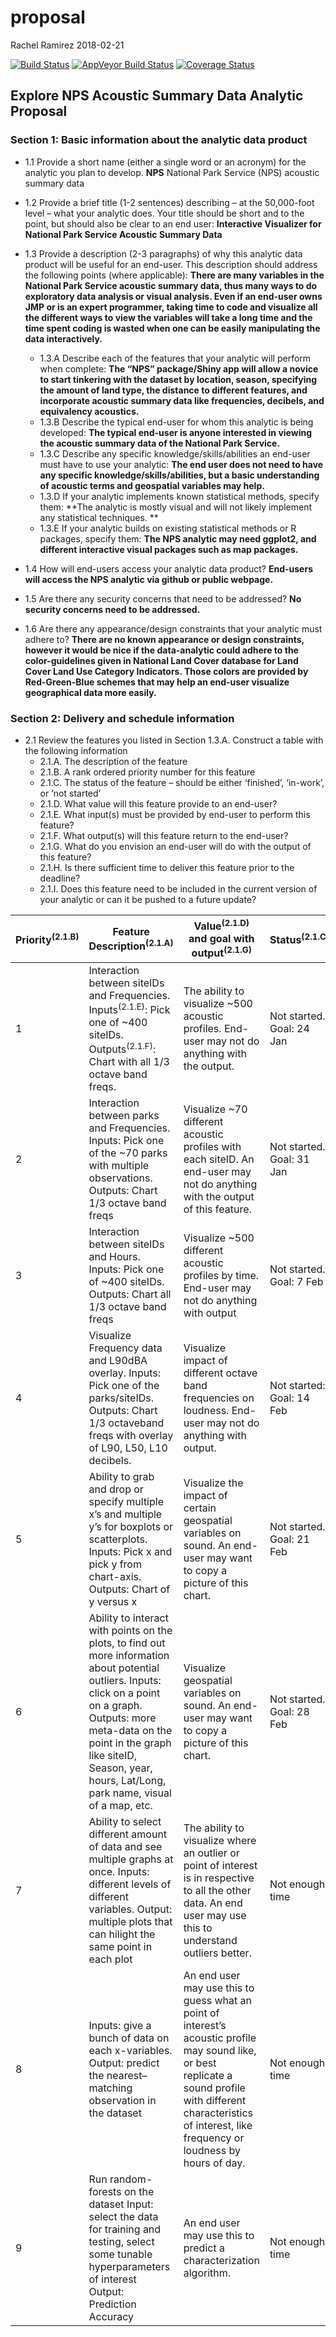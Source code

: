proposal
================
Rachel Ramirez
2018-02-21

<!-- dont edit the MarkDown file, edit the RMarkdown file anad then knit -->
[![Build Status](https://travis-ci.org/rachelramirez/NPS.svg?branch=master)](https://travis-ci.org/rachelramirez/NPS) [![AppVeyor Build Status](https://ci.appveyor.com/api/projects/status/github/rachelramirez/NPS?branch=master&svg=true)](https://ci.appveyor.com/project/rachelramirez/NPS) <!-- [![CRAN_Status_Badge](http://www.r-pkg.org/badges/version/NPS)](http://cran.r-project.org/package=NPS) --> [![Coverage Status](https://codecov.io/gh/rachelramirez/NPS/branch/master/graph/badge.svg)](https://codecov.io/gh/rachelramirez/NPS?branch=master)

Explore NPS Acoustic Summary Data Analytic Proposal
---------------------------------------------------

### Section 1: Basic information about the analytic data product

-   1.1 Provide a short name (either a single word or an acronym) for the analytic you plan to develop. **NPS** National Park Service (NPS) acoustic summary data

-   1.2 Provide a brief title (1-2 sentences) describing – at the 50,000-foot level – what your analytic does. Your title should be short and to the point, but should also be clear to an end user: **Interactive Visualizer for National Park Service Acoustic Summary Data**

-   1.3 Provide a description (2-3 paragraphs) of why this analytic data product will be useful for an end-user. This description should address the following points (where applicable): **There are many variables in the National Park Service acoustic summary data, thus many ways to do exploratory data analysis or visual analysis. Even if an end-user owns JMP or is an expert programmer, taking time to code and visualize all the different ways to view the variables will take a long time and the time spent coding is wasted when one can be easily manipulating the data interactively.**
    -   1.3.A Describe each of the features that your analytic will perform when complete: **The “NPS” package/Shiny app will allow a novice to start tinkering with the dataset by location, season, specifying the amount of land type, the distance to different features, and incorporate acoustic summary data like frequencies, decibels, and equivalency acoustics.**
    -   1.3.B Describe the typical end-user for whom this analytic is being developed: **The typical end-user is anyone interested in viewing the acoustic summary data of the National Park Service.**
    -   1.3.C Describe any specific knowledge/skills/abilities an end-user must have to use your analytic: **The end user does not need to have any specific knowledge/skills/abilities, but a basic understanding of acoustic terms and geospatial variables may help.**
    -   1.3.D If your analytic implements known statistical methods, specify them: **The analytic is mostly visual and will not likely implement any statistical techniques. **
    -   1.3.E If your analytic builds on existing statistical methods or R packages, specify them: **The NPS analytic may need ggplot2, and different interactive visual packages such as map packages.**
-   1.4 How will end-users access your analytic data product? **End-users will access the NPS analytic via github or public webpage.**

-   1.5 Are there any security concerns that need to be addressed? **No security concerns need to be addressed.**

-   1.6 Are there any appearance/design constraints that your analytic must adhere to? **There are no known appearance or design constraints, however it would be nice if the data-analytic could adhere to the color-guidelines given in National Land Cover database for Land Cover Land Use Category Indicators. Those colors are provided by Red-Green-Blue schemes that may help an end-user visualize geographical data more easily.**

### Section 2: Delivery and schedule information

-   2.1 Review the features you listed in Section 1.3.A. Construct a table with the following information
    -   2.1.A. The description of the feature
    -   2.1.B. A rank ordered priority number for this feature
    -   2.1.C. The status of the feature – should be either ‘finished’, ‘in-work’, or ‘not started’
    -   2.1.D. What value will this feature provide to an end-user?
    -   2.1.E. What input(s) must be provided by end-user to perform this feature?
    -   2.1.F. What output(s) will this feature return to the end-user?
    -   2.1.G. What do you envision an end-user will do with the output of this feature?
    -   2.1.H. Is there sufficient time to deliver this feature prior to the deadline?
    -   2.1.I. Does this feature need to be included in the current version of your analytic or can it be pushed to a future update?

<table>
<colgroup>
<col width="3%" />
<col width="31%" />
<col width="48%" />
<col width="18%" />
</colgroup>
<thead>
<tr class="header">
<th>Priority<sup>(2.1.B)</sup></th>
<th>Feature Description<sup>(2.1.A)</sup></th>
<th>Value<sup>(2.1.D)</sup> and goal with output<sup>(2.1.G)</sup></th>
<th>Status<sup>(2.1.C)</sup></th>
</tr>
</thead>
<tbody>
<tr class="odd">
<td>1</td>
<td>Interaction between siteIDs and Frequencies. Inputs<sup>(2.1.E)</sup>: Pick one of ~400 siteIDs. Outputs<sup>(2.1.F)</sup>: Chart with all 1/3 octave band freqs.</td>
<td>The ability to visualize ~500 acoustic profiles. End-user may not do anything with the output.</td>
<td>Not started. Goal: 24 Jan</td>
</tr>
<tr class="even">
<td>2</td>
<td>Interaction between parks and Frequencies. Inputs: Pick one of the ~70 parks with multiple observations. Outputs: Chart 1/3 octave band freqs</td>
<td>Visualize ~70 different acoustic profiles with each siteID. An end-user may not do anything with the output of this feature.</td>
<td>Not started. Goal: 31 Jan</td>
</tr>
<tr class="odd">
<td>3</td>
<td>Interaction between siteIDs and Hours. Inputs: Pick one of ~400 siteIDs. Outputs: Chart all 1/3 octave band freqs</td>
<td>Visualize ~500 different acoustic profiles by time. End-user may not do anything with output</td>
<td>Not started. Goal: 7 Feb</td>
</tr>
<tr class="even">
<td>4</td>
<td>Visualize Frequency data and L90dBA overlay. Inputs: Pick one of the parks/siteIDs. Outputs: Chart 1/3 octaveband freqs with overlay of L90, L50, L10 decibels.</td>
<td>Visualize impact of different octave band frequencies on loudness. End-user may not do anything with output.</td>
<td>Not started: Goal: 14 Feb</td>
</tr>
<tr class="odd">
<td>5</td>
<td>Ability to grab and drop or specify multiple x’s and multiple y’s for boxplots or scatterplots. Inputs: Pick x and pick y from chart-axis. Outputs: Chart of y versus x</td>
<td>Visualize the impact of certain geospatial variables on sound. An end-user may want to copy a picture of this chart.</td>
<td>Not started. Goal: 21 Feb</td>
</tr>
<tr class="even">
<td>6</td>
<td>Ability to interact with points on the plots, to find out more information about potential outliers. Inputs: click on a point on a graph. Outputs: more meta-data on the point in the graph like siteID, Season, year, hours, Lat/Long, park name, visual of a map, etc.</td>
<td>Visualize geospatial variables on sound. An end-user may want to copy a picture of this chart.</td>
<td>Not started. Goal: 28 Feb</td>
</tr>
<tr class="odd">
<td>7</td>
<td>Ability to select different amount of data and see multiple graphs at once. Inputs: different levels of different variables. Output: multiple plots that can hilight the same point in each plot</td>
<td>The ability to visualize where an outlier or point of interest is in respective to all the other data. An end user may use this to understand outliers better.</td>
<td>Not enough time</td>
</tr>
<tr class="even">
<td>8</td>
<td>Inputs: give a bunch of data on each x-variables. Output: predict the nearest–matching observation in the dataset</td>
<td>An end user may use this to guess what an point of interest’s acoustic profile may sound like, or best replicate a sound profile with different characteristics of interest, like frequency or loudness by hours of day.</td>
<td>Not enough time</td>
</tr>
<tr class="odd">
<td>9</td>
<td>Run random-forests on the dataset Input: select the data for training and testing, select some tunable hyperparameters of interest Output: Prediction Accuracy</td>
<td>An end user may use this to predict a characterization algorithm.</td>
<td>Not enough time</td>
</tr>
</tbody>
</table>
